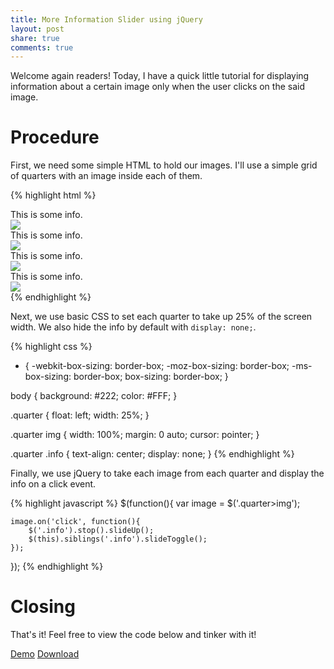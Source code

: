 ```yaml
---
title: More Information Slider using jQuery
layout: post
share: true
comments: true
---
```


Welcome again readers! Today, I have a quick little tutorial for displaying information about a certain image only when the user clicks on the said image.

# Procedure

First, we need some simple HTML to hold our images. I'll use a simple grid of quarters with an image inside each of them.

{% highlight html %}
<div class="quarter">
    <div class="info">
    	This is some info.
    </div>
    <img src="http://lorempixel.com/300/300/people/">
</div>

<div class="quarter">
    <div class="info">
    	This is some info.
    </div>
    <img src="http://lorempixel.com/300/300/abstract/">
</div>

<div class="quarter">
    <div class="info">
    	This is some info.
    </div>
    <img src="http://lorempixel.com/300/300/city/">
</div>

<div class="quarter">
    <div class="info">
    	This is some info.
    </div>
    <img src="http://lorempixel.com/300/300/sports/">
</div>
{% endhighlight %}

Next, we use basic CSS to set each quarter to take up 25% of the screen width. We also hide the info by default with `display: none;`.

{% highlight css %}
* {
    -webkit-box-sizing: border-box;
    -moz-box-sizing: border-box;
    -ms-box-sizing: border-box;
    box-sizing: border-box;
}

body {
    background: #222;
    color: #FFF;
}

.quarter {
    float: left;
    width: 25%;
}

.quarter img {
    width: 100%;
    margin: 0 auto;
    cursor: pointer;
}

.quarter .info {
    text-align: center;
    display: none;
}
{% endhighlight %}

Finally, we use jQuery to take each image from each quarter and display the info on a click event.

{% highlight javascript %}
$(function(){
	var image = $('.quarter>img');

	image.on('click', function(){
		$('.info').stop().slideUp();
		$(this).siblings('.info').slideToggle();
	});
});
{% endhighlight %}

# Closing

That's it! Feel free to view the code below and tinker with it!

<div class="lab-download">
    <a href="/labs/more-information-slider">Demo</a>
    <a href="/labs/more-information-slider/more-information-slider.zip">Download</a>
</div>